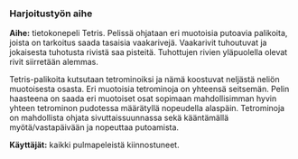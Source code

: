 ### Harjoitustyön aihe
**Aihe:** tietokonepeli Tetris. Pelissä ohjataan eri muotoisia putoavia palikoita, joista on tarkoitus saada tasaisia vaakarivejä. Vaakarivit tuhoutuvat ja jokaisesta tuhotusta rivistä saa pisteitä. Tuhottujen rivien yläpuolella olevat rivit siirretään alemmas. 

Tetris-palikoita kutsutaan tetrominoiksi ja nämä koostuvat neljästä neliön muotoisesta osasta. Eri muotoisia tetrominoja on yhteensä seitsemän. Pelin haasteena on saada eri muotoiset osat sopimaan mahdollisimman hyvin yhteen tetrominon pudotessa määrätyllä nopeudella alaspäin. Tetrominoja on mahdollista ohjata sivuttaissuunnassa sekä kääntämällä myötä/vastapäivään ja nopeuttaa putoamista.

**Käyttäjät:** kaikki pulmapeleistä kiinnostuneet.


